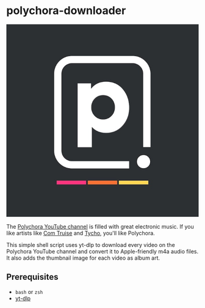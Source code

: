 # polychora-downloader

![Polychora](Polychora.jpg)

The [Polychora YouTube channel](https://www.youtube.com/c/Polychora) is filled with great electronic music. If you like artists like [Com Truise](https://en.wikipedia.org/wiki/Com_Truise) and [Tycho](https://en.wikipedia.org/wiki/Tycho_(musician)), you'll like Polychora.

This simple shell script uses yt-dlp to download every video on the Polychora YouTube channel and convert it to Apple-friendly m4a audio files. It also adds the thumbnail image for each video as album art.

## Prerequisites

- `bash` or `zsh`
- [yt-dlp](https://github.com/yt-dlp/yt-dlp)